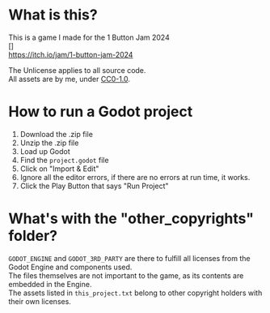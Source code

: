 # What is this?

This is a game I made for the 1 Button Jam 2024  
[]  
https://itch.io/jam/1-button-jam-2024  
  
The Unlicense applies to all source code.  
All assets are by me, under [CC0-1.0](https://creativecommons.org/publicdomain/zero/1.0/deed.en).  

# How to run a Godot project
1. Download the .zip file
2. Unzip the .zip file
3. Load up Godot
4. Find the `project.godot` file 
5. Click on "Import & Edit"
6. Ignore all the editor errors, if there are no errors at run time, it works.
7. Click the Play Button that says "Run Project"

# What's with the "other_copyrights" folder?  

`GODOT_ENGINE` and `GODOT_3RD_PARTY` are there to fulfill all licenses from the Godot Engine and components used.  
The files themselves are not important to the game, as its contents are embedded in the Engine.  
The assets listed in `this_project.txt` belong to other copyright holders with their own licenses.
